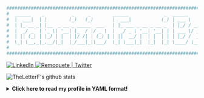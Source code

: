 ```yaml
############################################################################################################
#  ______    _          _     _        ______             _  ______                     _      _   _   _   #
#  |  ___|  | |        (_)   (_)       |  ___|           (_) | ___ \                   | |    | | | | (_)  #
#  | |_ __ _| |__  _ __ _ _____  ___   | |_ ___ _ __ _ __ _  | |_/ / ___ _ __   ___  __| | ___| |_| |_ _   #
#  |  _/ _` | '_ \| '__| |_  / |/ _ \  |  _/ _ \ '__| '__| | | ___ \/ _ \ '_ \ / _ \/ _` |/ _ \ __| __| |  #
#  | || (_| | |_) | |  | |/ /| | (_) | | ||  __/ |  | |  | | | |_/ /  __/ | | |  __/ (_| |  __/ |_| |_| |  #
#  \_| \__,_|_.__/|_|  |_/___|_|\___/  \_| \___|_|  |_|  |_| \____/ \___|_| |_|\___|\__,_|\___|\__|\__|_|  #
#                                                                                                          #
############################################################################################################
```

<p>
   <a href="https://www.linkedin.com/in/fabrizioferri/">
     <img alt="LinkedIn" src="https://img.shields.io/badge/linkedin-%230077B5.svg?&style=for-the-badge&logo=linkedin&logoColor=white"/>
   </a> 
  <a href="https://twitter.com/remoquete">
    <img alt="Remoquete | Twitter" src="https://img.shields.io/badge/twitter-00ACEE?style=for-the-badge&logo=twitter&logoColor=white" />
  </a>
</p>

![TheLetterF's github stats](https://github-readme-stats.vercel.app/api?username=theletterf&show_icons=true&count_private=true&hide_border=true)

<details>
    <summary>
        <strong>Click here to read my profile in YAML format!</strong>
    </summary>
    
```yaml

theletterf:
    personal:
        - name: Fabrizio Ferri-Benedetti
        - residence: Barcelona, Spain
        - pronouns: he/him/they/them
    aboutme: >-
    
        I write.

        I’ve been writing and exploring tech since I was a kid. At one point, it became my profession, first
        as an editor, then as a content strategist and technical writer. Combining the written word with 
        technology is my passion, especially when I get to build and document new products.

        I’ve a knack for getting things forward in agile ways. I make things happen by connecting with people
        and listening to their stories and needs, turning them into business ideas and requirements. This product
        owner hat served me well over the years—I simply love building stuff (and coding)!
        
    work:
        website: https://passo.uno
        linkedin: https://www.linkedin.com/in/fabrizioferri/
        current: 
            - name: Splunk
            - role: Principal Technical Writer
            - url: https://github.com/signalfx
        past:
            - Ohpen https://www.ohpen.com
            - New Relic https://github.com/newrelic
            - King https://github.com/king
            - Softonic https://github.com/softonic
        specialties:
            - Content strategy
            - Technical writing
            - UX writing
            - User experience
        tech:
            - git, docs-as-code
            - Markdown, Asciidoc, rST
            - XML, YAML, JSON
            - HTML5, CSS3
            - PowerShell, Python, Bash
            - JavaScript, React.js
        toolchest:
            - Confluence
            - Paligo
            - Hugo
            - Sphinx
            - Gatsby
            - Vale
```
</details>
